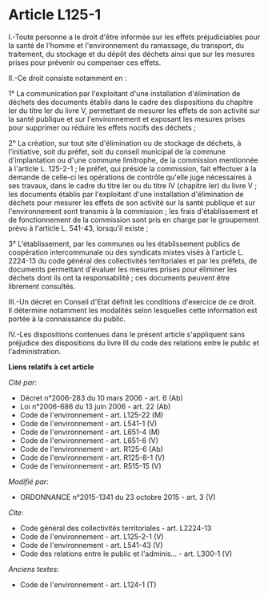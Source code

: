 # Article L125-1

I.-Toute personne a le droit d'être informée sur les effets préjudiciables pour la santé de l'homme et l'environnement du
ramassage, du transport, du traitement, du stockage et du dépôt des déchets ainsi que sur les mesures prises pour prévenir ou
compenser ces effets. 

II.-Ce droit consiste notamment en : 

1° La communication par l'exploitant d'une installation d'élimination de déchets des documents établis dans le cadre des
dispositions du chapitre Ier du titre Ier du livre V, permettant de mesurer les effets de son activité sur la santé publique
et sur l'environnement et exposant les mesures prises pour supprimer ou réduire les effets nocifs des déchets ; 

2° La création, sur tout site d'élimination ou de stockage de déchets, à l'initiative, soit du préfet, soit du conseil
municipal de la commune d'implantation ou d'une commune limitrophe, de la commission mentionnée à l'article L. 125-2-1 ; le
préfet, qui préside la commission, fait effectuer à la demande de celle-ci les opérations de contrôle qu'elle juge
nécessaires à ses travaux, dans le cadre du titre Ier ou du titre IV (chapitre Ier) du livre V ; les documents établis par
l'exploitant d'une installation d'élimination de déchets pour mesurer les effets de son activité sur la santé publique et sur
l'environnement sont transmis à la commission ; les frais d'établissement et de fonctionnement de la commission sont pris en
charge par le groupement prévu à l'article L. 541-43, lorsqu'il existe ; 

3° L'établissement, par les communes ou les établissement publics de coopération intercommunale ou des syndicats mixtes visés
à l'article L. 2224-13 du code général des collectivités territoriales et par les préfets, de documents permettant d'évaluer
les mesures prises pour éliminer les déchets dont ils ont la responsabilité ; ces documents peuvent être librement
consultés. 

III.-Un décret en Conseil d'Etat définit les conditions d'exercice de ce droit. Il détermine notamment les modalités selon
lesquelles cette information est portée à la connaissance du public. 

IV.-Les dispositions contenues dans le présent article s'appliquent sans préjudice des dispositions du livre III du code des
relations entre le public et l'administration.

**Liens relatifs à cet article**

_Cité par_:

  - Décret n°2006-283 du 10 mars 2006 - art. 6 (Ab)
  - Loi n°2006-686 du 13 juin 2006 - art. 22 (Ab)
  - Code de l'environnement - art. L125-22 (M)
  - Code de l'environnement - art. L541-1 (V)
  - Code de l'environnement - art. L651-4 (M)
  - Code de l'environnement - art. L651-6 (V)
  - Code de l'environnement - art. R125-6 (Ab)
  - Code de l'environnement - art. R125-8-1 (V)
  - Code de l'environnement - art. R515-15 (V)

_Modifié par_:

  - ORDONNANCE n°2015-1341 du 23 octobre 2015 - art. 3 (V)

_Cite_:

  - Code général des collectivités territoriales - art. L2224-13
  - Code de l'environnement - art. L125-2-1 (V)
  - Code de l'environnement - art. L541-43 (V)
  - Code des relations entre le public et l'adminis... - art. L300-1 (V)

_Anciens textes_:

  - Code de l'environnement - art. L124-1 (T)

